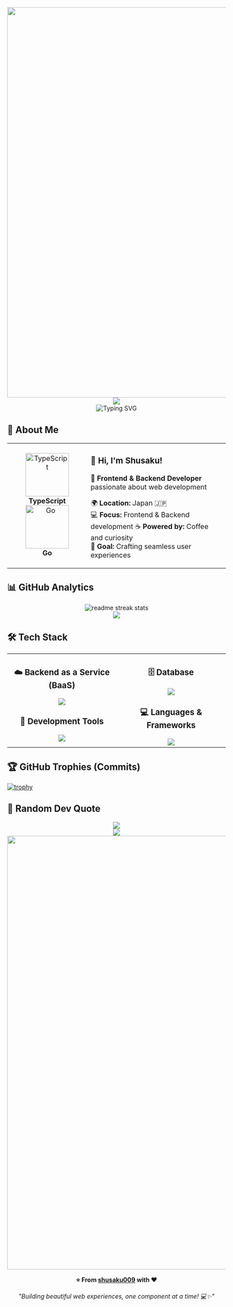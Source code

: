 <div align="center">
  <img src="https://user-images.githubusercontent.com/74038190/212284100-561aa473-3905-4a80-b561-0d28506553ee.gif" width="900">
</div>

<div align="center">
  <img src="https://capsule-render.vercel.app/api?type=waving&color=gradient&customColorList=0,2,2,5,30&height=150&section=header&animation=twinkling" />
</div>

<div align="center">
  <img src="https://readme-typing-svg.herokuapp.com?font=Fira+Code&size=32&duration=2800&pause=2000&color=A9FEF7&center=true&vCenter=true&width=600&lines=Hey+there!+I'm+Shusaku+%F0%9F%91%8B;Frontend+Backend+Developer+%F0%9F%9A%80;TypeScript+Go+Enthusiast+%E2%9C%A8;Always+Learning+New+Things+%F0%9F%93%9A" alt="Typing SVG" />
</div>

## 🌟 **About Me**

<div align="center">

<table>
<tr>
<td width="200" align="center">
<img src="https://skillicons.dev/icons?i=ts" width="100" height="100" alt="TypeScript" />
<br><strong>TypeScript</strong>
<img src="https://skillicons.dev/icons?i=go" width="100" height="100" margin="20" alt="Go" />  
<br><strong>Go</strong>
</td>
<td width="400" align="left">

### 👋 **Hi, I'm Shusaku!**
🚀 **Frontend & Backend Developer** passionate about web development

🌍 **Location:** Japan 🇯🇵  
💻 **Focus:** Frontend & Backend development
☕ **Powered by:** Coffee and curiosity  
🎯 **Goal:** Crafting seamless user experiences

</td>
</tr>
</table>

</div>

## 📊 **GitHub Analytics**

<div align="center">
  <img src="https://github-readme-streak-stats.herokuapp.com/?user=shusaku009&theme=transparent&border_radius=10&starting_year=2025" alt="readme streak stats" />
<!--   <img align="left" height="170px" src="https://github-readme-stats.vercel.app/api?username=shusaku009&count_private=true&show_icons=true&theme=dracula" /> -->
</div>

<div align="center">
  <img src="https://github-readme-activity-graph.vercel.app/graph?username=shusaku009&custom_title=shusaku009's%20GitHub%20Activity%20Graph&bg_color=0d1117&color=58a6ff&line=58a6ff&point=58a6ff&area=true&hide_border=true" />
</div>

## 🛠️ **Tech Stack**

<table align="center">
<tr>
<td width="50%" align="center" valign="top">

### ☁️  **Backend as a Service (BaaS)**
<img src="https://skillicons.dev/icons?i=firebase" />

### 🔧  **Development Tools**
<img src="https://skillicons.dev/icons?i=vscode,vim,git,github" />

</td>
<td width="50%" align="center" valign="top">

### 🗄️  **Database**
<img src="https://skillicons.dev/icons?i=postgresql,sqlite,mysql" />

### 💻  **Languages & Frameworks**
<img src="https://skillicons.dev/icons?i=go,js,ts,html,css" />

</td>
</tr>
</table>

## 🏆 **GitHub Trophies (Commits)**
[![trophy](https://github-profile-trophy.vercel.app/?username=shusaku009&rank=-C,-B&theme=dracula)](https://github.com/shusaku009/github-profile-trophy)

## 💭 **Random Dev Quote**
<div align="center">
  <img src="https://quotes-github-readme.vercel.app/api?type=horizontal&theme=transparent" />
</div>

<div align="center">
  <img src="https://capsule-render.vercel.app/api?type=waving&color=gradient&customColorList=0,2,2,5,30&height=120&section=footer&animation=twinkling" />
</div>

<div align="center">
  <img src="https://user-images.githubusercontent.com/74038190/212284115-f47cd8ff-2ffb-4b04-b5bf-4d1c14c0247f.gif" width="1000">
  
  **⭐ From [shusaku009](https://github.com/shusaku009) with ❤️**
  
  *"Building beautiful web experiences, one component at a time! 💻✨"*
</div>
<!--
## My Profile🌱


## Github Trophy🏆
[![trophy](https://github-profile-trophy.vercel.app/?username=shusaku009&rank=-C,-B&theme=dracula)](https://github.com/shusaku009/github-profile-trophy)

## GitHub Status💪
![](https://github-profile-summary-cards.vercel.app/api/cards/profile-details?username=shusaku009&theme=dracula)

<p>
  <a href="https://github.com/miwashutaro0611">
  <img align="left" height="170px" src="https://github-readme-stats.vercel.app/api?username=shusaku009&count_private=true&show_icons=true&theme=dracula" />
  </a>
  <a href="https://github.com/miwashutaro0611">
    <img align="left" height="170px" src="https://github-readme-stats.vercel.app/api/top-langs/?username=shusaku009&layout=compact&theme=dracula" />
  </a>
</p>


<!--
**shusaku009/shusaku009** is a ✨ _special_ ✨ repository because its `README.md` (this file) appears on your GitHub profile.

Here are some ideas to get you started:

<p align="left">
  <a href="https://github.com/shusaku009/shusaku009/">
    <img src="https://komarev.com/ghpvc/?username=shusaku009" alt="shusaku009" />
  </a>
  <a href="http://twitter.com/shusaku009">
    <img height="20" src="https://img.shields.io/twitter/follow/shusaku009?label=Twitter&logo=twitter&style=flat" />
  </a>
  <a href="https://github.com/shusaku009">
    <img height="20" src="https://img.shields.io/github/followers/shusaku009?label=follow&logo=github&style=flat" />
  </a>
  <a href="https://www.reddit.com/user/shusaku009">
    <img height="20" src="https://img.shields.io/reddit/user-karma/combined/shusaku009?label=Reddit&logo=reddit&style=flat" />
  </a>
  <a href="https://stackoverflow.com/users/5720201/shusaku009">
    <img height="20" src="https://img.shields.io/stackexchange/stackoverflow/r/5720201?label=StackOverflow&logo=stack-overflow&style=flat" />
  </a>
  <a href="http://qiita.com/shusaku009">
    <img height="20" src="https://qiita-badge.apiapi.app/s/shusaku009/posts.svg" />
  </a>
  <//qiita.com/shusaku009">
    <img height="20" src="https://qiita-badge.apiapi.app/s/shusaku009/contributions.svg" />
  </a>
</p>

- 🔭 I’m currently working on ...
- 🌱 I’m currently learning ...
- 👯 I’m looking to collaborate on ...
- 🤔 I’m looking for help with ...
- 💬 Ask me about ...
- 📫 How to reach me: ...
- 😄 Pronouns: ...
- ⚡ Fun fact: ...
-->
